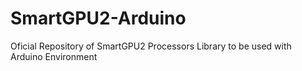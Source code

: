 # SmartGPU2-Arduino
Oficial Repository of SmartGPU2 Processors Library to be used with Arduino Environment

